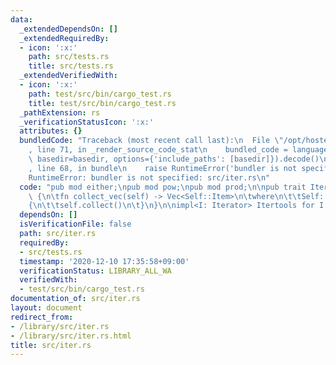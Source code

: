 ```yaml
---
data:
  _extendedDependsOn: []
  _extendedRequiredBy:
  - icon: ':x:'
    path: src/tests.rs
    title: src/tests.rs
  _extendedVerifiedWith:
  - icon: ':x:'
    path: test/src/bin/cargo_test.rs
    title: test/src/bin/cargo_test.rs
  _pathExtension: rs
  _verificationStatusIcon: ':x:'
  attributes: {}
  bundledCode: "Traceback (most recent call last):\n  File \"/opt/hostedtoolcache/Python/3.9.1/x64/lib/python3.9/site-packages/onlinejudge_verify/documentation/build.py\"\
    , line 71, in _render_source_code_stat\n    bundled_code = language.bundle(stat.path,\
    \ basedir=basedir, options={'include_paths': [basedir]}).decode()\n  File \"/opt/hostedtoolcache/Python/3.9.1/x64/lib/python3.9/site-packages/onlinejudge_verify/languages/user_defined.py\"\
    , line 68, in bundle\n    raise RuntimeError('bundler is not specified: {}'.format(path.as_posix()))\n\
    RuntimeError: bundler is not specified: src/iter.rs\n"
  code: "pub mod either;\npub mod pow;\npub mod prod;\n\npub trait Itertools: Iterator\
    \ {\n\tfn collect_vec(self) -> Vec<Self::Item>\n\twhere\n\t\tSelf: Sized,\n\t\
    {\n\t\tself.collect()\n\t}\n}\n\nimpl<I: Iterator> Itertools for I {}\n"
  dependsOn: []
  isVerificationFile: false
  path: src/iter.rs
  requiredBy:
  - src/tests.rs
  timestamp: '2020-12-10 17:35:58+09:00'
  verificationStatus: LIBRARY_ALL_WA
  verifiedWith:
  - test/src/bin/cargo_test.rs
documentation_of: src/iter.rs
layout: document
redirect_from:
- /library/src/iter.rs
- /library/src/iter.rs.html
title: src/iter.rs
---
```

